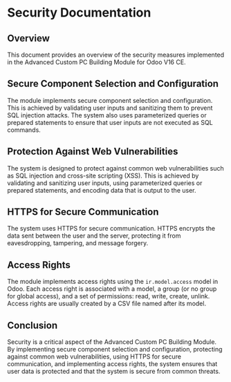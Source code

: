 # Security Documentation

## Overview

This document provides an overview of the security measures implemented in the Advanced Custom PC Building Module for Odoo V16 CE.

## Secure Component Selection and Configuration

The module implements secure component selection and configuration. This is achieved by validating user inputs and sanitizing them to prevent SQL injection attacks. The system also uses parameterized queries or prepared statements to ensure that user inputs are not executed as SQL commands.

## Protection Against Web Vulnerabilities

The system is designed to protect against common web vulnerabilities such as SQL injection and cross-site scripting (XSS). This is achieved by validating and sanitizing user inputs, using parameterized queries or prepared statements, and encoding data that is output to the user.

## HTTPS for Secure Communication

The system uses HTTPS for secure communication. HTTPS encrypts the data sent between the user and the server, protecting it from eavesdropping, tampering, and message forgery.

## Access Rights

The module implements access rights using the `ir.model.access` model in Odoo. Each access right is associated with a model, a group (or no group for global access), and a set of permissions: read, write, create, unlink. Access rights are usually created by a CSV file named after its model.

## Conclusion

Security is a critical aspect of the Advanced Custom PC Building Module. By implementing secure component selection and configuration, protecting against common web vulnerabilities, using HTTPS for secure communication, and implementing access rights, the system ensures that user data is protected and that the system is secure from common threats.